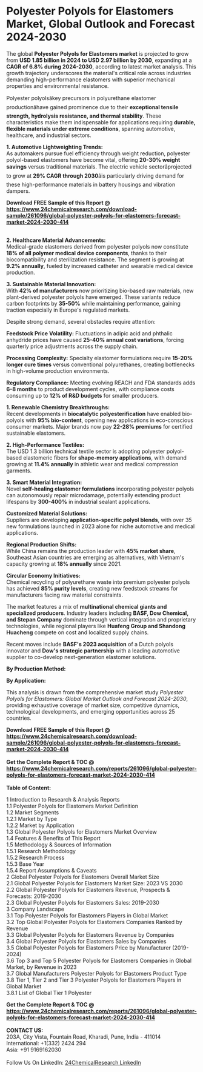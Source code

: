 <h1>Polyester Polyols for Elastomers Market, Global Outlook and Forecast 2024-2030</h1><p>The global <strong>Polyester Polyols for Elastomers market</strong> is projected to grow from <strong>USD 1.85 billion in 2024 to USD 2.97 billion by 2030</strong>, expanding at a <strong>CAGR of 6.8% during 2024-2030</strong>, according to latest market analysis. This growth trajectory underscores the material's critical role across industries demanding high-performance elastomers with superior mechanical properties and environmental resistance.</p><p>Polyester polyolsâkey precursors in polyurethane elastomer productionâhave gained prominence due to their <strong>exceptional tensile strength, hydrolysis resistance, and thermal stability</strong>. These characteristics make them indispensable for applications requiring <strong>durable, flexible materials under extreme conditions</strong>, spanning automotive, healthcare, and industrial sectors.</p><p><strong>1. Automotive Lightweighting Trends:</strong><br>
As automakers pursue fuel efficiency through weight reduction, polyester polyol-based elastomers have become vital, offering <strong>20-30% weight savings</strong> versus traditional materials. The electric vehicle sectorâprojected to grow at <strong>29% CAGR through 2030</strong>âis particularly driving demand for these high-performance materials in battery housings and vibration dampers.</p><div><b>Download FREE Sample of this Report @ 
            <a href="https://www.24chemicalresearch.com/download-sample/261096/global-polyester-polyols-for-elastomers-forecast-market-2024-2030-414">
            https://www.24chemicalresearch.com/download-sample/261096/global-polyester-polyols-for-elastomers-forecast-market-2024-2030-414</a></b></div><br><p><strong>2. Healthcare Material Advancements:</strong><br>
Medical-grade elastomers derived from polyester polyols now constitute <strong>18% of all polymer medical device components</strong>, thanks to their biocompatibility and sterilization resistance. The segment is growing at <strong>9.2% annually</strong>, fueled by increased catheter and wearable medical device production.</p><p><strong>3. Sustainable Material Innovation:</strong><br>
With <strong>42% of manufacturers</strong> now prioritizing bio-based raw materials, new plant-derived polyester polyols have emerged. These variants reduce carbon footprints by <strong>35-50%</strong> while maintaining performance, gaining traction especially in Europe's regulated markets.</p><p>Despite strong demand, several obstacles require attention:</p><p><strong>Feedstock Price Volatility:</strong> Fluctuations in adipic acid and phthalic anhydride prices have caused <strong>25-40% annual cost variations</strong>, forcing quarterly price adjustments across the supply chain.</p><p><strong>Processing Complexity:</strong> Specialty elastomer formulations require <strong>15-20% longer cure times</strong> versus conventional polyurethanes, creating bottlenecks in high-volume production environments.</p><p><strong>Regulatory Compliance:</strong> Meeting evolving REACH and FDA standards adds <strong>6-8 months</strong> to product development cycles, with compliance costs consuming up to <strong>12% of R&amp;D budgets</strong> for smaller producers.</p><p><strong>1. Renewable Chemistry Breakthroughs:</strong><br>
Recent developments in <strong>biocatalytic polyesterification</strong> have enabled bio-polyols with <strong>95% bio-content</strong>, opening new applications in eco-conscious consumer markets. Major brands now pay <strong>22-28% premiums</strong> for certified sustainable elastomers.</p><p><strong>2. High-Performance Textiles:</strong><br>
The USD 1.3 billion technical textile sector is adopting polyester polyol-based elastomeric fibers for <strong>shape-memory applications</strong>, with demand growing at <strong>11.4% annually</strong> in athletic wear and medical compression garments.</p><p><strong>3. Smart Material Integration:</strong><br>
Novel <strong>self-healing elastomer formulations</strong> incorporating polyester polyols can autonomously repair microdamage, potentially extending product lifespans by <strong>300-400%</strong> in industrial sealant applications.</p><p><strong>Customized Material Solutions:</strong><br>
	Suppliers are developing <strong>application-specific polyol blends</strong>, with over 35 new formulations launched in 2023 alone for niche automotive and medical applications.</p><p><strong>Regional Production Shifts:</strong><br>
	While China remains the production leader with <strong>45% market share</strong>, Southeast Asian countries are emerging as alternatives, with Vietnam's capacity growing at <strong>18% annually</strong> since 2021.</p><p><strong>Circular Economy Initiatives:</strong><br>
	Chemical recycling of polyurethane waste into premium polyester polyols has achieved <strong>85% purity levels</strong>, creating new feedstock streams for manufacturers facing raw material constraints.</p><p>The market features a mix of <strong>multinational chemical giants and specialized producers</strong>. Industry leaders including <strong>BASF, Dow Chemical, and Stepan Company</strong> dominate through vertical integration and proprietary technologies, while regional players like <strong>Huafeng Group and Shandong Huacheng</strong> compete on cost and localized supply chains.</p><p>Recent moves include <strong>BASF's 2023 acquisition</strong> of a Dutch polyols innovator and <strong>Dow's strategic partnership</strong> with a leading automotive supplier to co-develop next-generation elastomer solutions.</p><p><strong>By Production Method:</strong></p><p><strong>By Application:</strong></p><p>This analysis is drawn from the comprehensive market study <em>Polyester Polyols for Elastomers: Global Market Outlook and Forecast 2024-2030</em>, providing exhaustive coverage of market size, competitive dynamics, technological developments, and emerging opportunities across 25 countries.</p><div><b>Download FREE Sample of this Report @ 
            <a href="https://www.24chemicalresearch.com/download-sample/261096/global-polyester-polyols-for-elastomers-forecast-market-2024-2030-414">
            https://www.24chemicalresearch.com/download-sample/261096/global-polyester-polyols-for-elastomers-forecast-market-2024-2030-414</a></b></div><br><div><b>Get the Complete Report & TOC @ 
            <a href="https://www.24chemicalresearch.com/reports/261096/global-polyester-polyols-for-elastomers-forecast-market-2024-2030-414">
            https://www.24chemicalresearch.com/reports/261096/global-polyester-polyols-for-elastomers-forecast-market-2024-2030-414</a></b></div><br>
            <b>Table of Content:</b><p>1 Introduction to Research & Analysis Reports<br />
    1.1 Polyester Polyols for Elastomers Market Definition<br />
    1.2 Market Segments<br />
        1.2.1 Market by Type<br />
        1.2.2 Market by Application<br />
    1.3 Global Polyester Polyols for Elastomers Market Overview<br />
    1.4 Features & Benefits of This Report<br />
    1.5 Methodology & Sources of Information<br />
        1.5.1 Research Methodology<br />
        1.5.2 Research Process<br />
        1.5.3 Base Year<br />
        1.5.4 Report Assumptions & Caveats<br />
2 Global Polyester Polyols for Elastomers Overall Market Size<br />
    2.1 Global Polyester Polyols for Elastomers Market Size: 2023 VS 2030<br />
    2.2 Global Polyester Polyols for Elastomers Revenue, Prospects & Forecasts: 2019-2030<br />
    2.3 Global Polyester Polyols for Elastomers Sales: 2019-2030<br />
3 Company Landscape<br />
    3.1 Top Polyester Polyols for Elastomers Players in Global Market<br />
    3.2 Top Global Polyester Polyols for Elastomers Companies Ranked by Revenue<br />
    3.3 Global Polyester Polyols for Elastomers Revenue by Companies<br />
    3.4 Global Polyester Polyols for Elastomers Sales by Companies<br />
    3.5 Global Polyester Polyols for Elastomers Price by Manufacturer (2019-2024)<br />
    3.6 Top 3 and Top 5 Polyester Polyols for Elastomers Companies in Global Market, by Revenue in 2023<br />
    3.7 Global Manufacturers Polyester Polyols for Elastomers Product Type<br />
    3.8 Tier 1, Tier 2 and Tier 3 Polyester Polyols for Elastomers Players in Global Market<br />
        3.8.1 List of Global Tier 1 Polyester </p><div><b>Get the Complete Report & TOC @ 
            <a href="https://www.24chemicalresearch.com/reports/261096/global-polyester-polyols-for-elastomers-forecast-market-2024-2030-414">
            https://www.24chemicalresearch.com/reports/261096/global-polyester-polyols-for-elastomers-forecast-market-2024-2030-414</a></b></div><br><b>CONTACT US:</b><br>
            203A, City Vista, Fountain Road, Kharadi, Pune, India - 411014<br>
            International: +1(332) 2424 294<br>
            Asia: +91 9169162030 <br><br>
            Follow Us On LinkedIn: <a href="https://www.linkedin.com/company/24chemicalresearch/">24ChemicalResearch LinkedIn</a>
